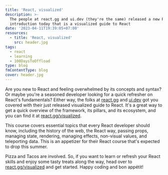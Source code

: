 ```yaml
---
title: 'React, visualized'
description: >-
  The people at react.gg and ui.dev (they're the same) released a new React
  introduction today that is a visualized guide to React
date: '2023-04-11T19:39:05+07:00'
resources:
  - title: 'React, visualized'
    src: header.jpg
tags:
  - react
  - learning
  - 100DaysToOffload
type: blog
fmContentType: blog
cover: header.jpg
---
```


Are you new to React and feeling overwhelmed by its concepts and syntax? Or maybe you're a seasoned developer looking for a quick refresher on React's fundamentals? Either way, the folks at [react.gg](https://react.gg) and [ui.dev](https://ui.dev/) got you covered with their just released visualized guide to React. It's a great way to get a quick overview of the framework, its pillars, and its ecosystem, and you can find it at [react.gg/visualized](https://react.gg/visualized).

This course covers essential topics that every React developer should know, including the history of the web, the React way, passing props, managing state, rendering, managing effects, non-visual values, and teleporting data. This is an appetizer for their React course that's expected to drop this summer.

Pizza and Tacos are involved. So, if you want to learn or refresh your React skills and enjoy some tasty treats along the way, head over to [react.gg/visualized](https://react.gg/visualized) and get started. Happy coding and bon appétit!
